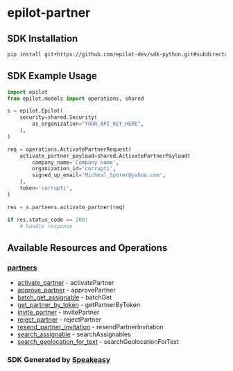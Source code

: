 # epilot-partner

<!-- Start SDK Installation -->
## SDK Installation

```bash
pip install git+https://github.com/epilot-dev/sdk-python.git#subdirectory=partner
```
<!-- End SDK Installation -->

## SDK Example Usage
<!-- Start SDK Example Usage -->
```python
import epilot
from epilot.models import operations, shared

s = epilot.Epilot(
    security=shared.Security(
        as_organization="YOUR_API_KEY_HERE",
    ),
)

req = operations.ActivatePartnerRequest(
    activate_partner_payload=shared.ActivatePartnerPayload(
        company_name='Company name',
        organization_id='corrupti',
        signed_up_email='Micheal_Sporer@yahoo.com',
    ),
    token='corrupti',
)

res = s.partners.activate_partner(req)

if res.status_code == 200:
    # handle response
```
<!-- End SDK Example Usage -->

<!-- Start SDK Available Operations -->
## Available Resources and Operations


### [partners](docs/partners/README.md)

* [activate_partner](docs/partners/README.md#activate_partner) - activatePartner
* [approve_partner](docs/partners/README.md#approve_partner) - approvePartner
* [batch_get_assignable](docs/partners/README.md#batch_get_assignable) - batchGet
* [get_partner_by_token](docs/partners/README.md#get_partner_by_token) - getPartnerByToken
* [invite_partner](docs/partners/README.md#invite_partner) - invitePartner
* [reject_partner](docs/partners/README.md#reject_partner) - rejectPartner
* [resend_partner_invitation](docs/partners/README.md#resend_partner_invitation) - resendPartnerInvitation
* [search_assignable](docs/partners/README.md#search_assignable) - searchAssignables
* [search_geolocation_for_text](docs/partners/README.md#search_geolocation_for_text) - searchGeolocationForText
<!-- End SDK Available Operations -->

### SDK Generated by [Speakeasy](https://docs.speakeasyapi.dev/docs/using-speakeasy/client-sdks)
